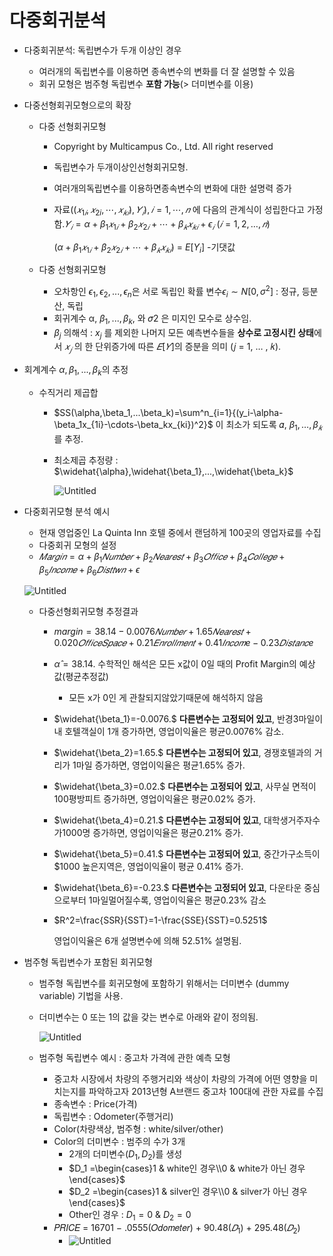 # 다중회귀분석

- 다중회귀분석: 독립변수가 두개 이상인 경우

  - 여러개의 독립변수를 이용하면 종속변수의 변화를 더 잘 설명할 수 있음
  - 회귀 모형은 범주형 독립변수 **포함 가능**(> 더미변수를 이용)

- 다중선형회귀모형으로의 확장

  - 다중 선형회귀모형

    - Copyright by Multicampus Co., Ltd. All right reserved

    - 독립변수가 두개이상인선형회귀모형.

    - 여러개의독립변수를 이용하면종속변수의 변화에 대한 설명력 증가

    - 자료$((𝑥_{1𝑖}, 𝑥_{2i}, ⋯ , 𝑥_{𝑘𝑖}), 𝑌_𝑖) , 𝑖 = 1, ⋯ , 𝑛$ 에 다음의 관계식이 성립한다고 가정함.$𝑌_𝑖 =\alpha + \beta_1 𝑥_{1𝑖} + \beta_2 𝑥_{2𝑖} + ⋯ + \beta_𝑘 𝑥_{𝑘𝑖} + \epsilon_𝑖$          $(𝑖 = 1,2, … , 𝑛)$

      $(\alpha + \beta_1 𝑥_{1𝑖} + \beta_2 𝑥_{2𝑖} + ⋯ + \beta_𝑘 𝑥_{𝑘𝑖})$ = $E[Y_i]$ -기댓값

  - 다중 선형회귀모형

    - 오차항인 $\epsilon_1, \epsilon_2,...,\epsilon_n$은 서로 독립인 확률 변수$\epsilon_i\sim N[0,\sigma^2]$ :  정규, 등분산, 독립
    - 회귀계수 α, $\beta_1,...,\beta_k$, 와 𝜎2 은 미지인 모수로 상수임.
    - $\beta_j$ 의해석 :  $x_j$ 를 제외한 나머지 모든 예측변수들을 **상수로 고정시킨 상태**에서 $𝑥_𝑗$ 의 한 단위증가에 따른 $𝐸[𝑌]$의 증분을 의미 (𝑗 = 1, … , 𝑘).

- 회계계수 $\alpha, \beta_1,...,\beta_k$의 추정

  - 수직거리 제곱합

    - $SS(\alpha,\beta_1,...\beta_k)=\sum^n_{i=1}{(y_i-\alpha-\beta_1x_{1i}-\cdots-\beta_kx_{ki})^2}$ 이 최소가 되도록 𝛼, $\beta_1, … , \beta_𝑘$ 를 추정.

    - 최소제곱 추정량 : $\widehat{\alpha},\widehat{\beta_1},...,\widehat{\beta_k}$

      ![Untitled](https://s3-us-west-2.amazonaws.com/secure.notion-static.com/94536acf-e853-42f1-adc1-c13d081b11a8/Untitled.png)

- 다중회귀모형 분석 예시

  - 현재 영업중인 La Quinta Inn 호텔 중에서 랜덤하게 100곳의 영업자료를 수집
  - 다중회귀 모형의 설정
  - $𝑀𝑎𝑟𝑔𝑖𝑛 = \alpha + \beta_1𝑁𝑢𝑚𝑏𝑒𝑟 + \beta_2𝑁𝑒𝑎𝑟𝑒𝑠𝑡+\beta_3𝑂𝑓𝑓𝑖𝑐𝑒 + \beta_4𝐶𝑜𝑙𝑙𝑒𝑔𝑒 + \beta_5𝐼𝑛𝑐𝑜𝑚𝑒 + \beta_6𝐷𝑖𝑠𝑡𝑡𝑤𝑛 + \epsilon$

  ![Untitled](https://s3-us-west-2.amazonaws.com/secure.notion-static.com/6015aa85-9b93-4159-9394-4eaf2811ca80/Untitled.png)

  - 다중선형회귀모형 추정결과

    - $margin = 38.14 − 0.0076𝑁𝑢𝑚𝑏𝑒𝑟 + 1.65𝑁𝑒𝑎𝑟𝑒𝑠𝑡+0.020𝑂𝑓𝑓𝑖𝑐𝑒 𝑆𝑝𝑎𝑐𝑒 + 0.21𝐸𝑛𝑟𝑜𝑙𝑙𝑚𝑒𝑛𝑡 + 0.41𝐼𝑛𝑐𝑜𝑚e−0.23𝐷𝑖𝑠𝑡𝑎𝑛𝑐e$

    - $\widehat{\alpha}=38.14.$ 수학적인 해석은 모든 x값이 0일 때의 Profit Margin의 예상 값(평균추정값)

      - 모든 x가 0인 게 관찰되지않았기때문에 해석하지 않음

    - $\widehat{\beta_1}=-0.0076.$ **다른변수는 고정되어 있고**, 반경3마일이내 호텔객실이 1개 증가하면, 영업이익율은 평균0.0076% 감소.

    - $\widehat{\beta_2}=1.65.$ **다른변수는 고정되어 있고**, 경쟁호텔과의 거리가 1마일 증가하면, 영업이익율은 평균1.65% 증가.

    - $\widehat{\beta_3}=0.02.$ **다른변수는 고정되어 있고**, 사무실 면적이 100평방피트 증가하면, 영업이익율은 평균0.02% 증가.

    - $\widehat{\beta_4}=0.21.$ **다른변수는 고정되어 있고**, 대학생거주자수가1000명 증가하면, 영업이익율은 평균0.21% 증가.

    - $\widehat{\beta_5}=0.41.$ **다른변수는 고정되어 있고**, 중간가구소득이 $1000 높은지역은, 영업이익율이 평균 0.41% 증가.

    - $\widehat{\beta_6}=-0.23.$ **다른변수는 고정되어 있고**, 다운타운 중심으로부터 1마일멀어질수록, 영업이익율은 평균0.23% 감소

    - $R^2=\frac{SSR}{SST}=1-\frac{SSE}{SST}=0.5251$

      영업이익율은 6개 설명변수에 의해 52.51% 설명됨.

- 범주형 독립변수가 포함된 회귀모형

  - 범주형 독립변수를 회귀모형에 포함하기 위해서는 더미변수 (dummy variable) 기법을 사용.

  - 더미변수는 0 또는 1의 값을 갖는 변수로 아래와 같이 정의됨.

    ![Untitled](https://s3-us-west-2.amazonaws.com/secure.notion-static.com/952057c1-3598-4c3f-b16e-85bfdba6334d/Untitled.png)

  - 범주형 독립변수 예시 : 중고차 가격에 관한 예측 모형

    - 중고차 시장에서 차량의 주행거리와 색상이 차량의 가격에 어떤 영향을 미치는지를 파악하고자 2013년형 A브랜드 중고차 100대에 관한 자료를 수집
    - 종속변수 : Price(가격)
    - 독립변수 : Odometer(주행거리)
    - Color(차량색상, 범주형 : white/silver/other)
    - Color의 더미변수 : 범주의 수가 3개
      - 2개의 더미변수($D_1, D_2$)를 생성
      - $D_1 =\begin{cases}1 & white인 경우\\0 & white가 아닌 경우\end{cases}$
      - $D_2 =\begin{cases}1 & silver인 경우\\0 & silver가 아닌 경우\end{cases}$
      - Other인 경우 : $D_1=0$   $\&$       $D_2 = 0$
    - 𝑃𝑅𝐼𝐶𝐸 = 16701 − .0555(𝑂𝑑𝑜𝑚𝑒𝑡𝑒𝑟) + 90.48($𝐷_1$) + 295.48($𝐷_2$)
      - ![Untitled](https://s3-us-west-2.amazonaws.com/secure.notion-static.com/4b81b042-07a5-472d-a45f-d2c36462f5ac/Untitled.png)